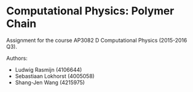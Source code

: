 # Computational Physics: Polymer Chain

Assignment for the course AP3082 D Computational Physics (2015-2016 Q3).

Authors:
* Ludwig Rasmijn (4106644)
* Sebastiaan Lokhorst (4005058)
* Shang-Jen Wang (4215975)